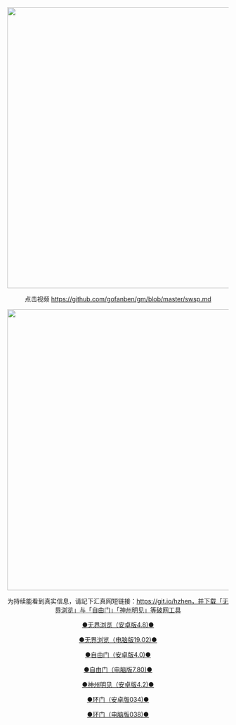 <div align="center"><a href="https://git.io/hzhen"><IMG SRC="https://github.com/ofn1/Victoria/blob/master/hzhen2.jpg" width=640></a>

点击视频 https://github.com/gofanben/gm/blob/master/swsp.md

<div align="center"><a href="https://git.io/hzhen"><IMG SRC="https://github.com/ofn1/Victoria/blob/master/fngrchn3.jpg" width=640></a>

为持续能看到真实信息，请記下汇真网短链接：https://git.io/hzhen，并下载「无界浏览」与「自由门」「神州明见」等破网工具

[●无界浏览（安卓版4.8)●](https://cdn.jsdelivr.net/gh/ofn1/zhenzhen@1.1/um.apk)

[●无界浏览（电脑版19.02)●](https://cdn.jsdelivr.net/gh/ofn1/zhenzhen@1.1/u1902.zip)

[●自由门（安卓版4.0)●](https://cdn.jsdelivr.net/gh/ofn1/zhenzhen@1.1/fgma40.apk)

[●自由门（电脑版7.80)●](https://cdn.jsdelivr.net/gh/ofn1/zhenzhen@1.1/fg780p.zip)

[●神州明见（安卓版4.2)●](https://cdn.jsdelivr.net/gh/ofn1/zhenzhen@1.1/SzzdOgate.apk)

[●环门（安卓版034)●](https://cdn.jsdelivr.net/gh/ofn1/zhenzhen@1.1/oGatea.apk)

[●环门（电脑版038)●](https://cdn.jsdelivr.net/gh/ofn1/zhenzhen@1.1/oGate.zip)
